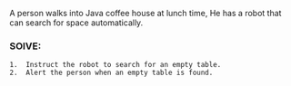 A person walks into Java coffee house at lunch time, He has a robot that can search for space automatically.

### SOlVE:

    1.  Instruct the robot to search for an empty table.
    2.  Alert the person when an empty table is found.